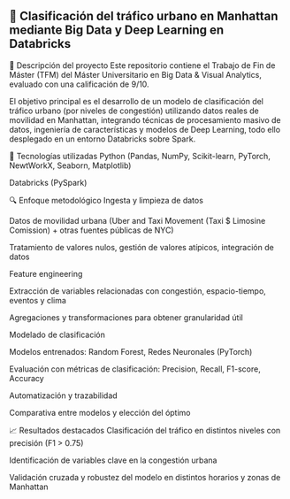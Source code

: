 ## 🚦 Clasificación del tráfico urbano en Manhattan mediante Big Data y Deep Learning en Databricks
📌 Descripción del proyecto
Este repositorio contiene el Trabajo de Fin de Máster (TFM) del Máster Universitario en Big Data & Visual Analytics, evaluado con una calificación de 9/10.

El objetivo principal es el desarrollo de un modelo de clasificación del tráfico urbano (por niveles de congestión) utilizando datos reales de movilidad en Manhattan, integrando técnicas de procesamiento masivo de datos, ingeniería de características y modelos de Deep Learning, todo ello desplegado en un entorno Databricks sobre Spark.

🧠 Tecnologías utilizadas
Python (Pandas, NumPy, Scikit-learn, PyTorch, NewtWorkX, Seaborn, Matplotlib)

Databricks (PySpark)

🔍 Enfoque metodológico
Ingesta y limpieza de datos

Datos de movilidad urbana (Uber and Taxi Movement (Taxi $ Limosine Comission) + otras fuentes públicas de NYC)

Tratamiento de valores nulos, gestión de valores atípicos, integración de datos 

Feature engineering

Extracción de variables relacionadas con congestión, espacio-tiempo, eventos y clima

Agregaciones y transformaciones para obtener granularidad útil

Modelado de clasificación

Modelos entrenados: Random Forest, Redes Neuronales (PyTorch)

Evaluación con métricas de clasificación: Precision, Recall, F1-score, Accuracy

Automatización y trazabilidad

Comparativa entre modelos y elección del óptimo

📈 Resultados destacados
Clasificación del tráfico en distintos niveles con precisión (F1 > 0.75)

Identificación de variables clave en la congestión urbana

Validación cruzada y robustez del modelo en distintos horarios y zonas de Manhattan

